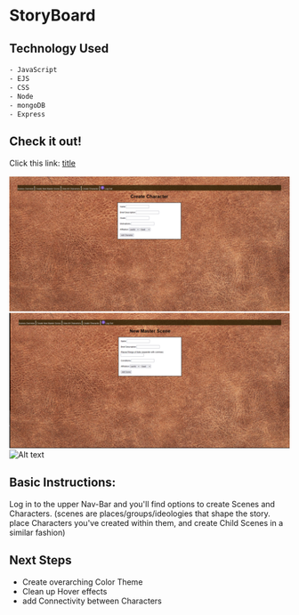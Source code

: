 # StoryBoard

## Technology Used

    - JavaScript
    - EJS
    - CSS
    - Node
    - mongoDB
    - Express

## Check it out!
Click this link: [title](https://story-board-bbkk.onrender.com/)

![Alt text](/public/images/Screenshot14.png)
![Alt text](/public/images/Screenshot15.png)
![Alt text](/public/images/Screenshot16.png)



## Basic Instructions:
Log in to the upper Nav-Bar and you'll find options to create Scenes and Characters. (scenes are places/groups/ideologies that shape the story. place Characters you've created within them, and create Child Scenes in a similar fashion)

## Next Steps
- Create overarching Color Theme
- Clean up Hover effects
- add Connectivity between Characters

